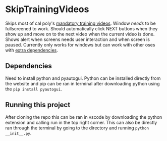 # SkipTrainingVideos
Skips most of cal poly's [mandatory training videos](https://calpolystudents-ca.safecolleges.com/training/assignments). Window *needs* to be fullscreened to work. Should automatically click NEXT buttons when they show up and move on to the next video when the current video is done. Shows alert when screens needs user interaction and when screen is paused. Currently only works for windows but can work with other oses with [extra dependencies](https://pyautogui.readthedocs.io/en/latest/install.html#linux).

## Dependencies 
Need to install python and pyautogui. Python can be installed directly from the website and pip can be ran in terminal after downloading python using the `pip install pyautogui`.

## Running this project
After cloning the repo this can be ran in vscode by downloading the python extension and calling run in the top right corner. This can also be directly ran through the terminal by going to the directory and running `python __init__.py`.
